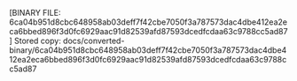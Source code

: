 [BINARY FILE: 6ca04b951d8cbc648958ab03deff7f42cbe7050f3a787573dac4dbe412ea2eca6bbed896f3d0fc6929aac91d82539afd87593dcedfcdaa63c9788cc5ad87]
Stored copy: docs/converted-binary/6ca04b951d8cbc648958ab03deff7f42cbe7050f3a787573dac4dbe412ea2eca6bbed896f3d0fc6929aac91d82539afd87593dcedfcdaa63c9788cc5ad87
